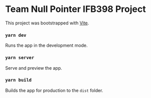 # Team Null Pointer IFB398 Project

This project was bootstrapped with [Vite](https://https://github.com/vitejs/vite).

### `yarn dev`

Runs the app in the development mode.

### `yarn server`

Serve and preview the app.

### `yarn build`

Builds the app for production to the `dist` folder.